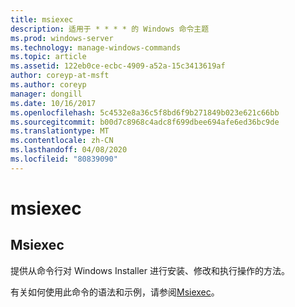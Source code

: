```yaml
---
title: msiexec
description: 适用于 * * * * 的 Windows 命令主题
ms.prod: windows-server
ms.technology: manage-windows-commands
ms.topic: article
ms.assetid: 122eb0ce-ecbc-4909-a52a-15c3413619af
author: coreyp-at-msft
ms.author: coreyp
manager: dongill
ms.date: 10/16/2017
ms.openlocfilehash: 5c4532e8a36c5f8bd6f9b271849b023e621c66bb
ms.sourcegitcommit: b00d7c8968c4adc8f699dbee694afe6ed36bc9de
ms.translationtype: MT
ms.contentlocale: zh-CN
ms.lasthandoff: 04/08/2020
ms.locfileid: "80839090"
---
```

# <a name="msiexec"></a>msiexec



## <a name="msiexec"></a>Msiexec

提供从命令行对 Windows Installer 进行安装、修改和执行操作的方法。

有关如何使用此命令的语法和示例，请参阅[Msiexec](https://go.microsoft.com/fwlink/?LinkId=94329)。